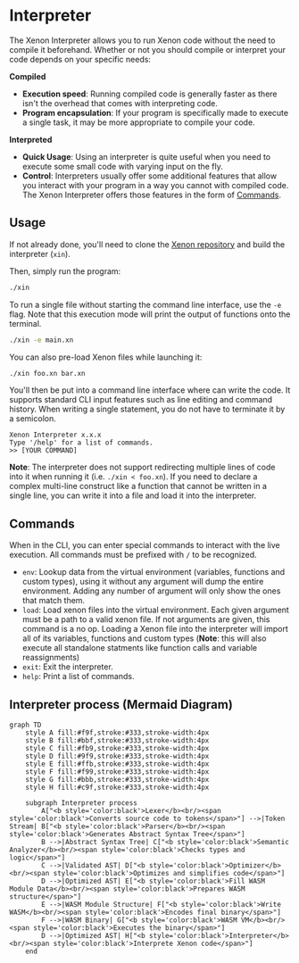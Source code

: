 # Interpreter

The Xenon Interpreter allows you to run Xenon code without the need to compile it beforehand.  Whether or not you should compile or interpret your code depends on your specific needs:

 **Compiled**
- **Execution speed**: Running compiled code is generally faster as there isn't the overhead that comes with interpreting code.
- **Program encapsulation**: If your program is specifically made to execute a single task, it may be more appropriate to compile your code.

**Interpreted**
- **Quick Usage**: Using an interpreter is quite useful when you need to execute some small code with varying input on the fly.
- **Control**: Interpreters usually offer some additional features that allow you interact with your program in a way you cannot with compiled code. The Xenon Interpreter offers those features in the form of [Commands](#Commands).
## Usage

If not already done, you'll need to clone the [Xenon repository](https://github.com/Xenon-Lang-Org/Xenon) and build the interpreter (`xin`).

Then, simply run the program:

```sh
./xin
```

To run a single file without starting the command line interface, use the `-e` flag. Note that this execution mode will print the output of functions onto the terminal.

```sh
./xin -e main.xn
```

You can also pre-load Xenon files while launching it:

```sh
./xin foo.xn bar.xn
```

You'll then be put into a command line interface where can write the code. It supports standard CLI input features such as line editing and command history. When writing a single statement, you do not have to terminate it by a semicolon.

```
Xenon Interpreter x.x.x
Type '/help' for a list of commands.
>> [YOUR COMMAND]
```


**Note**: The interpreter does not support redirecting multiple lines of code into it when running it (i.e. `./xin < foo.xn`). If you need to declare a complex multi-line construct like a function that cannot be written in a single line, you can write it into a file and load it into the interpreter.
## Commands

When in the CLI, you can enter special commands to interact with the live execution.
All commands must be prefixed with `/` to be recognized.

- `env`: Lookup data from the virtual environment (variables, functions and custom types), using it without any argument will dump the entire environment. Adding any number of argument will only show the ones that match them.
- `load`: Load xenon files into the virtual environment. Each given argument must be a path to a valid xenon file. If not arguments are given, this command is a no op. Loading a Xenon file into the interpreter will import all of its variables, functions and custom types (**Note**: this will also execute all standalone statments like function calls and variable reassignments)
- `exit`: Exit the interpreter.
- `help`: Print a list of commands.

## Interpreter process (Mermaid Diagram)

```mermaid
graph TD
    style A fill:#f9f,stroke:#333,stroke-width:4px
    style B fill:#bbf,stroke:#333,stroke-width:4px
    style C fill:#fb9,stroke:#333,stroke-width:4px
    style D fill:#9f9,stroke:#333,stroke-width:4px
    style E fill:#ffb,stroke:#333,stroke-width:4px
    style F fill:#f99,stroke:#333,stroke-width:4px
    style G fill:#bbb,stroke:#333,stroke-width:4px
    style H fill:#c9f,stroke:#333,stroke-width:4px

    subgraph Interpreter process
        A["<b style='color:black'>Lexer</b><br/><span style='color:black'>Converts source code to tokens</span>"] -->|Token Stream| B["<b style='color:black'>Parser</b><br/><span style='color:black'>Generates Abstract Syntax Tree</span>"]
        B -->|Abstract Syntax Tree| C["<b style='color:black'>Semantic Analyzer</b><br/><span style='color:black'>Checks types and logic</span>"]
        C -->|Validated AST| D["<b style='color:black'>Optimizer</b><br/><span style='color:black'>Optimizes and simplifies code</span>"]
        D -->|Optimized AST| E["<b style='color:black'>Fill WASM Module Data</b><br/><span style='color:black'>Prepares WASM structure</span>"]
        E -->|WASM Module Structure| F["<b style='color:black'>Write WASM</b><br/><span style='color:black'>Encodes final binary</span>"]
        F -->|WASM Binary| G["<b style='color:black'>WASM VM</b><br/><span style='color:black'>Executes the binary</span>"]
        D -->|Optimized AST| H["<b style='color:black'>Interpreter</b><br/><span style='color:black'>Interprete Xenon code</span>"]
    end
```